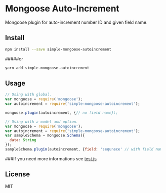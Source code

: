 # Mongoose Auto-Increment

Mongoose plugin for auto-increment number ID and given field name.

## Install

```bash
npm install --save simple-mongoose-autoincrement
```
#####or
```bash
yarn add simple-mongoose-autoincrement
```

## Usage

```js
// Using with global.
var mongoose = require('mongoose');
var autoincrement = require('simple-mongoose-autoincrement');

mongoose.plugin(autoincrement, {// no field name});
```
```js
// Using with a model and option.
var mongoose = require('mongoose');
var autoincrement = require('simple-mongoose-autoincrement');
var sampleSchema = mongoose.Schema({
  data: String
});
sampleSchema.plugin(autoincrement, {field: 'sequnece' // with field name});
```

###If you need more informations see [test.js](https://github.com/moltak/mongoose-autoincrement/blob/master/test/test.js)

## License
MIT
